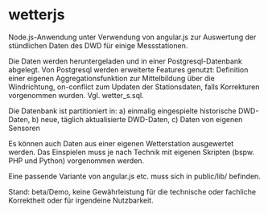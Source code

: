 # wetterjs

Node.js-Anwendung unter Verwendung von angular.js zur Auswertung der stündlichen Daten des DWD für einige Messstationen.

Die Daten werden heruntergeladen und in einer Postgresql-Datenbank abgelegt. Von Postgresql werden erweiterte Features genutzt: 
Definition einer eigenen Aggregationsfunktion zur Mittelbildung über die Windrichtung, on-conflict zum Updaten der Stationsdaten, falls Korrekturen vorgenommen wurden. Vgl. wetter_s.sql.

Die Datenbank ist partitioniert in: 
	a) einmalig eingespielte historische DWD-Daten, 
	b) neue, täglich aktualisierte DWD-Daten, 
	c) Daten von eigenen Sensoren 

Es können auch Daten aus einer eigenen Wetterstation ausgewertet werden. Das Einspielen muss je nach Technik mit eigenen Skripten (bspw. PHP und Python) vorgenommen werden. 

Eine passende Variante von angular.js etc. muss sich in public/lib/ befinden.

Stand: beta/Demo, keine Gewährleistung für die technische oder fachliche Korrektheit oder für irgendeine Nutzbarkeit.
